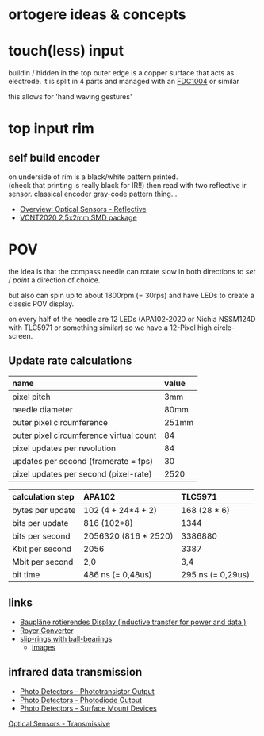 <!--lint disable list-item-indent-->
<!--lint disable list-item-bullet-indent-->
# ortogere ideas & concepts



# touch(less) input
buildin / hidden in the top outer edge is a copper surface that acts as electrode.
it is split in 4 parts and managed with an [FDC1004](https://github.com/s-light/TI_FDC1004_Breakout) or similar

this allows for 'hand waving gestures'

# top input rim
## self build encoder
on underside of rim is a black/white pattern printed.  
(check that printing is really black for IR!!)
then read with two reflective ir sensor.
classical encoder gray-code pattern thing...
- [Overview: Optical Sensors - Reflective](https://www.vishay.com/optical-sensors/reflective-outputisnot-16/)
- [VCNT2020 2,5x2mm SMD package](https://www.vishay.com/optical-sensors/list/product-84285/)



# POV

the idea is that the compass needle can rotate slow in both directions to *set* / *point* a direction of choice.

but also can spin up to about 1800rpm (= 30rps) and have LEDs to create a classic POV display.

on every half of the needle are 12 LEDs (APA102-2020 or Nichia NSSM124D with TLC5971 or something similar)
so we have a 12-Pixel high circle-screen.

## Update rate calculations

| name                                    | value   |
| :-------------------------------------- | :------ |
| pixel pitch                             | 3mm     |
| needle diameter                         | 80mm    |
| outer pixel circumference               | 251mm   |
| outer pixel circumference virtual count | 84      |
| pixel updates per revolution            | 84      |
| updates per second (framerate = fps)    | 30      |
| pixel updates per second  (pixel-rate)  | 2520    |

| calculation step   | APA102                | TLC5971           |
| :----------------- | :-------------------- | :---------------- |
| bytes per update   | 102 (4 + 24*4 + 2)    | 168 (28 * 6)      |
| bits per update    | 816 (102*8)           | 1344              |
| bits per second    | 2056320 (816 * 2520)  | 3386880           |
| Kbit per second    | 2056                  | 3387              |
| Mbit per second    | 2,0                   | 3,4               |
| bit time           | 486 ns (= 0,48us)     | 295 ns (= 0,29us) |



## links
- [Baupläne rotierendes Display (inductive transfer for power and data )](https://www.mikrocontroller.net/topic/80808#675198)
- [Royer Converter](https://www.mikrocontroller.net/articles/Royer_Converter)
- [slip-rings with ball-bearings](http://web.archive.org/web/20101005013331/http://maybevideodoes.de/howto/slipring.html)
    - [images](http://web.archive.org/web/20101010045648/http://www.maybevideodoes.de:80/howto/newSlipring/index.html)

## infrared data transmission

- [Photo Detectors - Phototransistor Output](https://www.vishay.com/photo-detectors/phototrans-out/)
- [Photo Detectors - Photodiode Output](https://www.vishay.com/photo-detectors/photodie-out/)
- [Photo Detectors - Surface Mount Devices](https://www.vishay.com/photo-detectors/surface-mount-devices/)

[Optical Sensors - Transmissive](https://www.vishay.com/optical-sensors/transmissive-sensors/)
